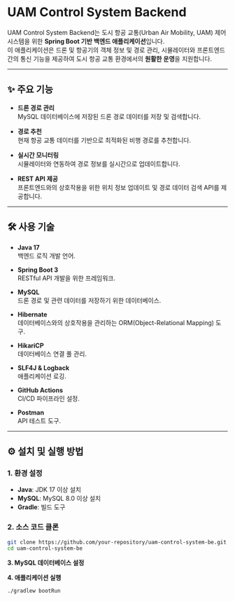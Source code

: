 # **UAM Control System Backend**

UAM Control System Backend는 도시 항공 교통(Urban Air Mobility, UAM) 제어 시스템을 위한 **Spring Boot 기반 백엔드 애플리케이션**입니다.  
이 애플리케이션은 드론 및 항공기의 객체 정보 및 경로 관리, 시뮬레이터와 프론트엔드 간의 통신 기능을 제공하여 도시 항공 교통 환경에서의 **원활한 운영**을 지원합니다.

---

## **✨ 주요 기능**
- **드론 경로 관리**  
  MySQL 데이터베이스에 저장된 드론 경로 데이터를 저장 및 검색합니다.
  
- **경로 추천**  
  현재 항공 교통 데이터를 기반으로 최적화된 비행 경로를 추천합니다.
  
- **실시간 모니터링**  
  시뮬레이터와 연동하여 경로 정보를 실시간으로 업데이트합니다.
  
- **REST API 제공**  
  프론트엔드와의 상호작용을 위한 위치 정보 업데이트 및 경로 데이터 검색 API를 제공합니다.

---

## **🛠️ 사용 기술**
- **Java 17**  
  백엔드 로직 개발 언어.
  
- **Spring Boot 3**  
  RESTful API 개발을 위한 프레임워크.
  
- **MySQL**  
  드론 경로 및 관련 데이터를 저장하기 위한 데이터베이스.
  
- **Hibernate**  
  데이터베이스와의 상호작용을 관리하는 ORM(Object-Relational Mapping) 도구.
  
- **HikariCP**  
  데이터베이스 연결 풀 관리.
  
- **SLF4J & Logback**  
  애플리케이션 로깅.
  
- **GitHub Actions**  
  CI/CD 파이프라인 설정.
  
- **Postman**  
  API 테스트 도구.

---

## **⚙️ 설치 및 실행 방법**

### **1. 환경 설정**
- **Java**: JDK 17 이상 설치
- **MySQL**: MySQL 8.0 이상 설치
- **Gradle**: 빌드 도구

### **2. 소스 코드 클론**
```bash
git clone https://github.com/your-repository/uam-control-system-be.git
cd uam-control-system-be
```

**3. MySQL 데이터베이스 설정**

**4. 애플리케이션 실행**
```bash
./gradlew bootRun
```
